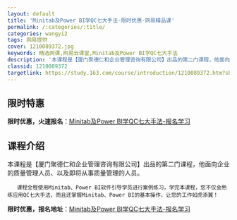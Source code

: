 ```yaml
---
layout: default
title: 'Minitab及Power BI学QC七大手法-限时优惠-网易精品课'
permalink: /:categories/:title/
categories: wangyi2
tags: 网易提供
cover: 1210089372.jpg
keywords: 精选网课,网易云课堂,Minitab及Power BI学QC七大手法
description: '本课程是【厦门聚德仁和企业管理咨询有限公司】出品的第二门课程，他面向企业的质量管理人员、以及即将从事质量管理的人员。课程'
classid: 1210089372
targetlink: https://study.163.com/course/introduction/1210089372.htm?share=1&shareId=1025206652&utm_campaign=share&utm_medium=iphoneShare&utm_source=&utm_u=1025206652
---
```


## 限时特惠

**限时优惠，火速报名**：[Minitab及Power BI学QC七大手法-报名学习](https://study.163.com/course/introduction/1210089372.htm?share=1&shareId=1025206652&utm_campaign=share&utm_medium=iphoneShare&utm_source=&utm_u=1025206652)

## 课程介绍

本课程是【厦门聚德仁和企业管理咨询有限公司】出品的第二门课程，他面向企业的质量管理人员、以及即将从事质量管理的人员。

       课程全程使用Minitab、Power BI软件引导学员进行案例练习，学完本课程，您不仅会熟练应用QC七大手法，而且还掌握Minitab、Power BI的基本操作，让您的工作如虎添翼！

**限时优惠，报名地址**：[Minitab及Power BI学QC七大手法-报名学习](https://study.163.com/course/introduction/1210089372.htm?share=1&shareId=1025206652&utm_campaign=share&utm_medium=iphoneShare&utm_source=&utm_u=1025206652)

